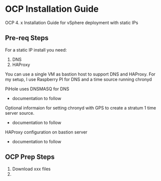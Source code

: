 # OCP Installation Guide
OCP 4. x Installation Guide for vSphere deployment with static IPs

## Pre-req Steps
For a static IP install you need:
1. DNS
2. HAProxy

You can use a single VM as bastion host to support DNS and HAProxy.  For my setup, I use Raspberry PI for DNS and a time source running chronyd

PiHole uses DNSMASQ for DNS
- documentation to follow
<instruction and config file DNS configuration with PiHole link go here>
  
Optional informaion for setting chronyd with GPS to create a stratum 1 time server source.
- documentation to follow

HAProxy configuration on bastion server
- documentation to follow

## OCP Prep Steps

1. Download xxx files
2. 

  
  


